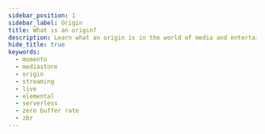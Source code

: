 ```yaml
---
sidebar_position: 1
sidebar_label: Origin
title: What is an origin?
description: Learn what an origin is in the world of media and entertainment.
hide_title: true
keywords:
  - momento
  - mediastore
  - origin
  - streaming
  - live
  - elemental
  - serverless
  - zero buffer rate
  - zbr
---
```

